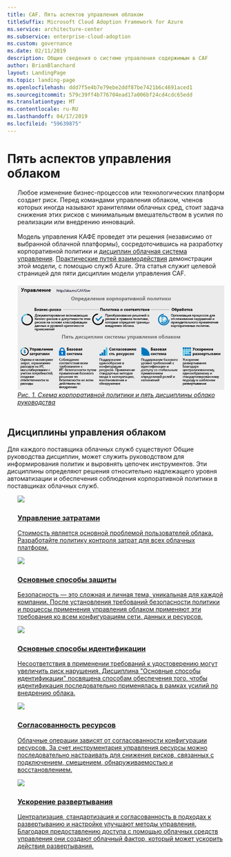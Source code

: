 ```yaml
---
title: CAF. Пять аспектов управления облаком
titleSuffix: Microsoft Cloud Adoption Framework for Azure
ms.service: architecture-center
ms.subservice: enterprise-cloud-adoption
ms.custom: governance
ms.date: 02/11/2019
description: Общие сведения о системе управления содержимым в CAF
author: BrianBlanchard
layout: LandingPage
ms.topic: landing-page
ms.openlocfilehash: ddd7f5e4b7e79ebe2ddf87be7421b6c4691aced1
ms.sourcegitcommit: 579c39ff4b776704ead17a006bf24cd4cdc65edd
ms.translationtype: MT
ms.contentlocale: ru-RU
ms.lasthandoff: 04/17/2019
ms.locfileid: "59639875"
---
```

# <a name="the-five-disciplines-of-cloud-governance"></a>Пять аспектов управления облаком

<!-- markdownlint-disable MD033 -->

<ul class="panelContent cardsI">
<li style="display: flex; flex-direction: column;">
    <div class="cardSize">
        <div class="cardPadding" style="padding-bottom:10px;">
            <div class="card" style="padding-bottom:10px;">
                <div class="cardText" style="padding-left:0px;">
Любое изменение бизнес-процессов или технологических платформ создает риск. Перед командами управления облаком, членов которых иногда называют хранителями облачных сред, стоит задача снижения этих рисков с минимальным вмешательством в усилия по реализации или внедрению инноваций.<br/><br/>Модель управления КАФЕ проведет эти решения (независимо от выбранной облачной платформы), сосредоточившись на разработку корпоративной политики и <a href="#disciplines-of-cloud-governance">дисциплин облачная система управления</a>. <a href="./journeys/overview.md">Практические путей взаимодействия</a> демонстрации этой модели, с помощью служб Azure. Эта статья служит целевой страницей для пяти дисциплин модели управления CAF.
                </div>
            </div>
        </div>
    </div>
</li>
<li style="display: flex; flex-direction: column;">
    <a href="../_images/operational-transformation-govern-highres.png" style="display: flex; flex-direction: column; flex: 1 0 auto;">
        <div class="cardSize">
            <div class="cardPadding" style="padding-bottom:10px;">
                <div class="card" style="padding-bottom:10px;">
                    <div class="cardText" style="padding-left:0px;">
<img src="../_images/operational-transformation-govern-highres.png" alt="Diagram of the CAF governance model: Corporate policy and governance disciplines">
<br>
<i>Рис. 1. Схема корпоративной политики и пять дисциплины облако руководства</i>
                    </div>
                </div>
            </div>
        </div>
    </a>
</li>
</ul>

<!-- markdownlint-enable MD033 -->

## <a name="disciplines-of-cloud-governance"></a>Дисциплины управления облаком

Для каждого поставщика облачных служб существуют Общие руководства дисциплин, может служить руководством для информирования политик и выровнять цепочек инструментов. Эти дисциплины определяют решения относительно надлежащего уровня автоматизации и обеспечения соблюдения корпоративной политики в поставщиках облачных служб.

<!-- markdownlint-disable MD033 -->

<ul class="panelContent cardsA">
<li style="display: flex; flex-direction: column;">
    <a href="./cost-management/overview.md" style="display: flex; flex-direction: column; flex: 1 0 auto;">
        <div class="cardSize" style="flex: 1 0 auto; display: flex;">
            <div class="cardPadding" style="display: flex;">
                <div class="card">
                    <div class="cardImageOuter">
                        <div class="cardImage">
                            <img src="../_images/governance/cost-management.png" class="x-hidden-focus"/>
                        </div>
                    </div>
                    <div class="cardText">
                        <h3>Управление затратами</h3>
                        <p>Стоимость является основной проблемой пользователей облака. Разработайте политику контроля затрат для всех облачных платформ.</p>
                    </div>
                </div>
            </div>
        </div>
    </a>
</li>
<li style="display: flex; flex-direction: column;">
    <a href="./security-baseline/overview.md" style="display: flex; flex-direction: column; flex: 1 0 auto;">
        <div class="cardSize" style="flex: 1 0 auto; display: flex;">
            <div class="cardPadding" style="display: flex;">
                <div class="card">
                    <div class="cardImageOuter">
                        <div class="cardImage">
                            <img src="../_images/governance/security-baseline.png" class="x-hidden-focus"/>
                        </div>
                    </div>
                    <div class="cardText">
                        <h3>Основные способы защиты</h3>
                        <p>Безопасность — это сложная и личная тема, уникальная для каждой компании. После установления требований безопасности политики и процессы применения управления облаком применяют эти требования ко всем конфигурациям сети, данных и ресурсов.</p>
                    </div>
                </div>
            </div>
        </div>
    </a>
</li>
<li style="display: flex; flex-direction: column;">
    <a href="./identity-baseline/overview.md" style="display: flex; flex-direction: column; flex: 1 0 auto;">
        <div class="cardSize" style="flex: 1 0 auto; display: flex;">
            <div class="cardPadding" style="display: flex;">
                <div class="card">
                    <div class="cardImageOuter">
                        <div class="cardImage">
                            <img src="../_images/governance/identity-baseline.png" class="x-hidden-focus"/>
                        </div>
                    </div>
                    <div class="cardText">
                        <h3>Основные способы идентификации</h3>
                        <p>Несоответствия в применении требований к удостоверению могут увеличить риск нарушения. Дисциплина "Основные способы идентификации" посвящена способам обеспечения того, чтобы идентификация последовательно применялась в рамках усилий по внедрению облака.</p>
                    </div>
                </div>
            </div>
        </div>
    </a>
</li>
<li style="display: flex; flex-direction: column;">
    <a href="./resource-consistency/overview.md" style="display: flex; flex-direction: column; flex: 1 0 auto;">
        <div class="cardSize" style="flex: 1 0 auto; display: flex;">
            <div class="cardPadding" style="display: flex;">
                <div class="card">
                    <div class="cardImageOuter">
                        <div class="cardImage">
                            <img src="../_images/governance/resource-consistency.png" class="x-hidden-focus"/>
                        </div>
                    </div>
                    <div class="cardText">
                        <h3>Согласованность ресурсов</h3>
                        <p>Облачные операции зависят от согласованности конфигурации ресурсов. За счет инструментария управления ресурсы можно последовательно настраивать для снижения рисков, связанных с подключением, смещением, обнаруживаемостью и восстановлением.</p>
                    </div>
                </div>
            </div>
        </div>
    </a>
</li>
<li style="display: flex; flex-direction: column;">
    <a href="./deployment-acceleration/overview.md" style="display: flex; flex-direction: column; flex: 1 0 auto;">
        <div class="cardSize" style="flex: 1 0 auto; display: flex;">
            <div class="cardPadding" style="display: flex;">
                <div class="card">
                    <div class="cardImageOuter">
                        <div class="cardImage">
                            <img src="../_images/governance/deployment-acceleration.png" class="x-hidden-focus"/>
                        </div>
                    </div>
                    <div class="cardText">
                        <h3>Ускорение развертывания</h3>
                        <p>Централизация, стандартизация и согласованность в подходах к развертыванию и настройке улучшают методы управления. Благодаря предоставлению доступа с помощью облачных средств управления они создают облачный фактор, который может ускорить действия развертывания.</p>
                    </div>
                </div>
            </div>
        </div>
    </a>
</li>
</ul>

<!-- markdownlint-enable MD033 -->
